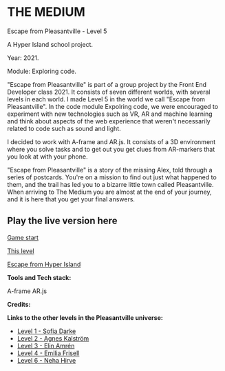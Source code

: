 # THE MEDIUM

Escape from Pleasantville - Level 5

A Hyper Island school project.

Year: 2021.

Module: Exploring code.

"Escape from Pleasantville" is part of a group project by the Front End Developer class 2021. It consists of seven different worlds, with several levels in each world. I made Level 5 in the world we call "Escape from Pleasantville". In the code module Expolring code, we were encouraged to experiment with new technologies such as VR, AR and machine learning and think about aspects of the web experience that weren't necessarily related to code such as sound and light.

I decided to work with A-frame and AR.js. It consists of a 3D environment where you solve tasks and to get out you get clues from AR-markers that you look at with your phone.

"Escape from Pleasantville" is a story of the missing Alex, told through a series of postcards. You're on a mission to find out just what happened to them, and the trail has led you to a bizarre little town called Pleasantville. When arriving to The Medium you are almost at the end of your journey, and it is here that you get your final answers.


## Play the live version here

[Game start ](https://escapefromhyperisland.github.io/pleasantville)

[This level ](https://escapefromhyperisland.github.io/pleasantville/level-5)

[Escape from Hyper Island ](https://escapefromhyperisland.github.io)



**Tools and Tech stack:**

A-frame
AR.js

**Credits:**

**Links to the other levels in the Pleasantville universe:**

- [Level 1 - Sofia Darke](https://github.com/sofiadarkeweb/pleasantville)
- [Level 2 - Agnes Kalström](https://github.com/agneskalstrom/level-2-the-dream)
- [Level 3 - Elin Amrén](https://github.com/elinamren/pleasantville-level3)
- [Level 4 - Emilia Frisell](https://github.com/emiliafrisell/MazeGame)
- [Level 6 - Neha Hirve](https://github.com/nehahirve/pleasantville)
